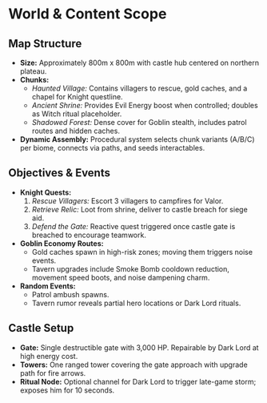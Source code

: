 # World & Content Scope

## Map Structure
- **Size:** Approximately 800m x 800m with castle hub centered on northern plateau.
- **Chunks:**
  - *Haunted Village:* Contains villagers to rescue, gold caches, and a chapel for Knight questline.
  - *Ancient Shrine:* Provides Evil Energy boost when controlled; doubles as Witch ritual placeholder.
  - *Shadowed Forest:* Dense cover for Goblin stealth, includes patrol routes and hidden caches.
- **Dynamic Assembly:** Procedural system selects chunk variants (A/B/C) per biome, connects via paths, and seeds interactables.

## Objectives & Events
- **Knight Quests:**
  1. *Rescue Villagers:* Escort 3 villagers to campfires for Valor.
  2. *Retrieve Relic:* Loot from shrine, deliver to castle breach for siege aid.
  3. *Defend the Gate:* Reactive quest triggered once castle gate is breached to encourage teamwork.
- **Goblin Economy Routes:**
  - Gold caches spawn in high-risk zones; moving them triggers noise events.
  - Tavern upgrades include Smoke Bomb cooldown reduction, movement speed boots, and noise dampening charm.
- **Random Events:**
  - Patrol ambush spawns.
  - Tavern rumor reveals partial hero locations or Dark Lord rituals.

## Castle Setup
- **Gate:** Single destructible gate with 3,000 HP. Repairable by Dark Lord at high energy cost.
- **Towers:** One ranged tower covering the gate approach with upgrade path for fire arrows.
- **Ritual Node:** Optional channel for Dark Lord to trigger late-game storm; exposes him for 10 seconds.

